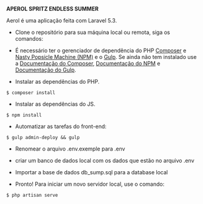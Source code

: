 **APEROL SPRITZ ENDLESS SUMMER**


Aerol é uma aplicação feita com Laravel 5.3.


* Clone o repositório para sua máquina local ou remota, siga os comandos:


* É necessário ter o gerenciador de dependência do PHP [Composer](https://getcomposer.org/) e [Nasty Popsicle Machine (NPM)](https://www.npmjs.com/) e o [Gulp](http://gulpjs.com/). Se ainda não tem instalado use a [Documentação do Composer](https://getcomposer.org/doc/00-intro.md), [Documentação do NPM](https://docs.npmjs.com/) e [Documentação do Gulp](https://github.com/gulpjs/gulp/blob/master/docs/getting-started.md).

* Instalar as dependências do PHP.

```shell
$ composer install
```

* Instalar as dependências do JS.

```shell
$ npm install
```

* Automatizar as tarefas do front-end:

```shell
$ gulp admin-deploy && gulp
```

* Renomear o arquivo .env.exemple para .env

* criar um banco de dados local com os dados que estão no arquivo .env

* Importar a base de dados db_sump.sql para a database local

* Pronto! Para iniciar um novo servidor local, use o comando:

```shell
$ php artisan serve
```

